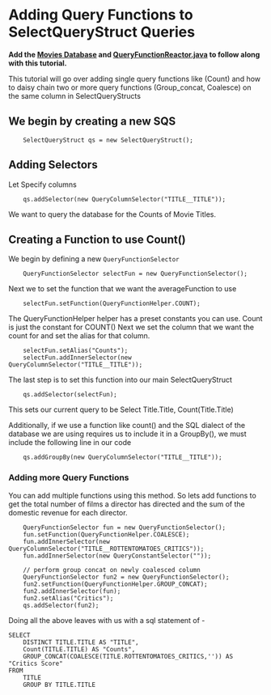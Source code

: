 # Adding Query Functions to SelectQueryStruct Queries 
**Add the [Movies Database](https://repo.semoss.org/semoss-training/backend/-/tree/master/db) and [QueryFunctionReactor.java](https://repo.semoss.org/semoss-training/backend/-/blob/master/src/reactors/query/QueryFunctionReactor.java) to follow along with this tutorial.**<br>


This tutorial will go over adding single query functions like (Count) and how to daisy chain two or more query functions (Group_concat, Coalesce) on the same column in SelectQueryStructs


## We begin by creating a new SQS
```
	SelectQueryStruct qs = new SelectQueryStruct();
```

## Adding Selectors
Let Specify columns 

```
	qs.addSelector(new QueryColumnSelector("TITLE__TITLE"));
```
We want to query the database for the Counts of Movie Titles. 

## Creating a Function to use Count()
We begin by defining a new `QueryFunctionSelector`
```
	QueryFunctionSelector selectFun = new QueryFunctionSelector();
```
Next we to set the function that we want the averageFunction to use 
```
	selectFun.setFunction(QueryFunctionHelper.COUNT);
```
The QueryFunctionHelper helper has a preset constants you can use. Count is just the constant for COUNT()
Next we set the column that we want the count for and set the alias for that column. 
```
	selectFun.setAlias("Counts");
	selectFun.addInnerSelector(new QueryColumnSelector("TITLE__TITLE"));
```
The last step is to set this function into our main SelectQueryStruct 
```
	qs.addSelector(selectFun);
```
This sets our current query to be Select Title.Title, Count(Title.Title)

Additionally, if we use a function like count() and the SQL dialect of the database we are using requires us to include it in a GroupBy(), we must include the following line in our code
```
	qs.addGroupBy(new QueryColumnSelector("TITLE__TITLE"));
```

### Adding more Query Functions 
You can add multiple functions using this method. So lets add functions to get the total number of films a director has directed and the sum of the domestic revenue for each director. 
```
	QueryFunctionSelector fun = new QueryFunctionSelector();
	fun.setFunction(QueryFunctionHelper.COALESCE);
	fun.addInnerSelector(new QueryColumnSelector("TITLE__ROTTENTOMATOES_CRITICS"));
	fun.addInnerSelector(new QueryConstantSelector(""));

	// perform group concat on newly coalesced column
	QueryFunctionSelector fun2 = new QueryFunctionSelector();
	fun2.setFunction(QueryFunctionHelper.GROUP_CONCAT);
	fun2.addInnerSelector(fun);
	fun2.setAlias("Critics");
	qs.addSelector(fun2);
```

Doing all the above leaves with us with a sql statement of - 
```
SELECT
	DISTINCT TITLE.TITLE AS "TITLE",
	Count(TITLE.TITLE) AS "Counts",
	GROUP_CONCAT(COALESCE(TITLE.ROTTENTOMATOES_CRITICS,'')) AS "Critics Score"
FROM
	TITLE
	GROUP BY TITLE.TITLE
```